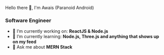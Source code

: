 Hello there 👋, I'm Awais (Paranoid Android)

### Software Engineer

- 🔭 I’m currently working on: __ReactJS & Node.js__ 
- 🌱 I’m currently learning: __Node.js, Three.js and anything that shows up on my feed__
- 💬 Ask me about __MERN Stack__


<br/>






<br/>








